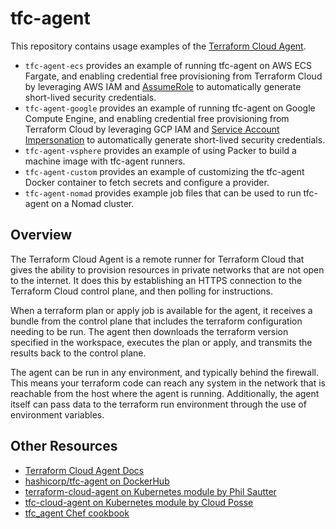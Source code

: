 # tfc-agent

This repository contains usage examples of the [Terraform Cloud Agent](https://www.terraform.io/docs/cloud/workspaces/agent.html).

* `tfc-agent-ecs` provides an example of running tfc-agent on AWS ECS Fargate, and enabling credential free provisioning from Terraform Cloud by leveraging AWS IAM and [AssumeRole](https://docs.aws.amazon.com/STS/latest/APIReference/API_AssumeRole.html) to automatically generate short-lived security credentials.
* `tfc-agent-google` provides an example of running tfc-agent on Google Compute Engine, and enabling credential free provisioning from Terraform Cloud by leveraging GCP IAM and [Service Account Impersonation](https://cloud.google.com/iam/docs/impersonating-service-accounts) to automatically generate short-lived security credentials.
* `tfc-agent-vsphere` provides an example of using Packer to build a machine image with tfc-agent runners.
* `tfc-agent-custom` provides an example of customizing the tfc-agent Docker container to fetch secrets and configure a provider.
* `tfc-agent-nomad` provides example job files that can be used to run tfc-agent on a Nomad cluster.

## Overview
The Terraform Cloud Agent is a remote runner for Terraform Cloud that gives the ability to provision resources in private networks that are not open to the internet. It does this by establishing an HTTPS connection to the Terraform Cloud control plane, and then polling for instructions.

When a terraform plan or apply job is available for the agent, it receives a bundle from the control plane that includes the terraform configuration needing to be run. The agent then downloads the terraform version specified in the workspace, executes the plan or apply, and transmits the results back to the control plane.

The agent can be run in any environment, and typically behind the firewall. This means your terraform code can reach any system in the network that is reachable from the host where the agent is running. Additionally, the agent itself can pass data to the terraform run environment through the use of environment variables.

## Other Resources
* [Terraform Cloud Agent Docs](https://www.terraform.io/docs/cloud/workspaces/agent.html)
* [hashicorp/tfc-agent on DockerHub](https://hub.docker.com/r/hashicorp/tfc-agent)
* [terraform-cloud-agent on Kubernetes module by Phil Sautter](https://registry.terraform.io/modules/redeux/terraform-cloud-agent/kubernetes/latest)
* [tfc-cloud-agent on Kubernetes module by Cloud Posse](https://registry.terraform.io/modules/cloudposse/tfc-cloud-agent/kubernetes/latest)
* [tfc_agent Chef cookbook](https://supermarket.chef.io/cookbooks/tfc_agent)
